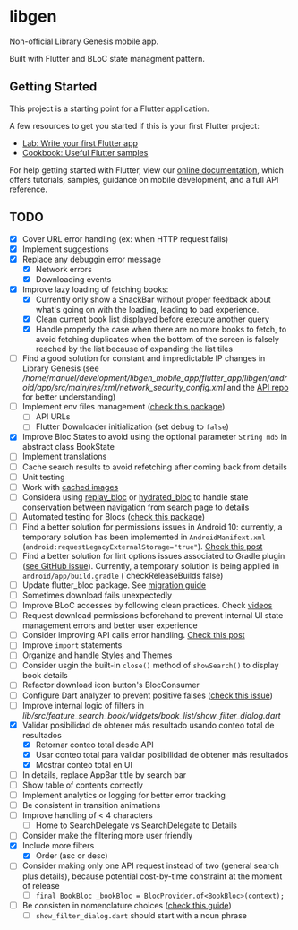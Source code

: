 # libgen

Non-official Library Genesis mobile app.

Built with Flutter and BLoC state managment pattern.

## Getting Started

This project is a starting point for a Flutter application.

A few resources to get you started if this is your first Flutter project:

- [Lab: Write your first Flutter app](https://flutter.dev/docs/get-started/codelab)
- [Cookbook: Useful Flutter samples](https://flutter.dev/docs/cookbook)

For help getting started with Flutter, view our
[online documentation](https://flutter.dev/docs), which offers tutorials,
samples, guidance on mobile development, and a full API reference.


## TODO

- [x] Cover URL error handling (ex: when HTTP request fails)
- [x] Implement suggestions
- [x] Replace any debuggin error message
  - [x] Network errors
  - [x] Downloading events
- [x] Improve lazy loading of fetching books:
  - [x] Currently only show a SnackBar without proper feedback about what's going on with the loading, leading to bad experience.
  - [x] Clean current book list displayed before execute another query
  - [x] Handle properly the case when there are no more books to fetch, to avoid fetching duplicates when the bottom of the screen is falsely reached by the list because of expanding the list tiles
- [ ] Find a good solution for constant and impredictable IP changes in Library Genesis (see _/home/manuel/development/libgen_mobile_app/flutter_app/libgen/android/app/src/main/res/xml/network_security_config.xml_ and the [API repo](https://github.com/manuelvargastapia/libgen_api/tree/master) for better understanding)
- [ ] Implement env files management ([check this package](https://pub.dev/packages/envify))
  - [ ] API URLs
  - [ ] Flutter Downloader initialization (set debug to `false`)
- [x] Improve Bloc States to avoid using the optional parameter `String md5` in abstract class BookState
- [ ] Implement translations
- [ ] Cache search results to avoid refetching after coming back from details
- [ ] Unit testing
- [ ] Work with [cached images](https://flutter.dev/docs/cookbook/images/cached-images)
- [ ] Considera using [replay_bloc](https://pub.dev/packages/replay_bloc) or [hydrated_bloc](https://pub.dev/packages/hydrated_bloc) to handle state conservation between navigation from search page to details
- [ ] Automated testing for Blocs ([check this package](https://pub.dev/packages/bloc_test))
- [ ] Find a better solution for permissions issues in Android 10: currently, a temporary solution has been implemented in `AndroidManifext.xml` (`android:requestLegacyExternalStorage="true"`). [Check this post](https://medium.com/@sriramaripirala/android-10-open-failed-eacces-permission-denied-da8b630a89df)
- [ ] Find a better solution for lint options issues associated to Gradle plugin ([see GitHub issue](https://github.com/flutter/flutter/issues/30598)). Currently, a temporary solution is being applied in `android/app/build.gradle` (`checkReleaseBuilds false)
- [ ] Update flutter_bloc package. See [migration guide](https://bloclibrary.dev/#/migration)
- [ ] Sometimes download fails unexpectedly
- [ ] Improve BLoC accesses by following clean practices. Check [videos](https://www.youtube.com/watch?v=w6XWjpBK4W8&list=PLptHs0ZDJKt_T-oNj_6Q98v-tBnVf-S_o)
- [ ] Request download permissions beforehand to prevent internal UI state management errors and better user experience
- [ ] Consider improving API calls error handling. [Check this post](https://medium.com/solidmvp-africa/making-your-api-calls-in-flutter-the-right-way-f0a03e35b4b1)
- [ ] Improve `import` statements
- [ ] Organize and handle Styles and Themes
- [ ] Consider usgin the built-in `close()` method of `showSearch()` to display book details
- [ ] Refactor download icon button's BlocConsumer
- [ ] Configure Dart analyzer to prevent positive falses ([check this issue](https://github.com/felangel/bloc/issues/587))
- [ ] Improve internal logic of filters in *lib/src/feature_search_book/widgets/book_list/show_filter_dialog.dart*
- [x] Validar posibilidad de obtener más resultado usando conteo total de resultados
  - [x] Retornar conteo total desde API
  - [x] Usar conteo total para validar posibilidad de obtener más resultados
  - [x] Mostrar conteo total en UI
- [ ] In details, replace AppBar title by search bar
- [ ] Show table of contents correctly
- [ ] Implement analytics or logging for better error tracking
- [ ] Be consistent in transition animations
- [ ] Improve handling of < 4 characters
  - [ ] Home to SearchDelegate vs SearchDelegate to Details
- [ ] Consider make the filtering more user friendly
- [x] Include more filters
  - [x] Order (asc or desc)
- [ ] Consider making only one API request instead of two (general search plus details), because potential cost-by-time constraint at the moment of release
  - [ ] `final BookBloc _bookBloc = BlocProvider.of<BookBloc>(context);`
- [ ] Be consisten in nomenclature choices ([check this guide](https://dart.dev/guides/language/effective-dart))
  - [ ] `show_filter_dialog.dart` should start with a noun phrase